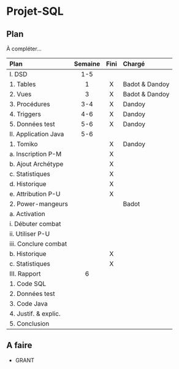 Projet-SQL
==========

Plan
----

À compléter...

Plan	 | Semaine | Fini | Chargé 
:--------------------------------|:-----:|:-:|:---------------
I. DSD							| 1-5 	|   |				 
    1. Tables					| 1		| X | Badot & Dandoy 
    2. Vues						| 3		| X | Badot & Dandoy 
    3. Procédures				| 3-4	| X | Dandoy			
    4. Triggers					| 4-6	| X | Dandoy			
    5. Données test				| 5-6	| X | Dandoy				 
II. Application Java				| 5-6	|   | 				 
	1. Tomiko					| 		| X | Dandoy
		a. Inscription P-M		| 		| X | 
		b. Ajout Archétype		| 		| X | 
		c. Statistiques			| 		| X | 
		d. Historique			| 		| X | 
		e. Attribution P-U		| 		| X | 
	2. Power-mangeurs 			| 		|   | Badot
		a. Activation			| 		|   | 
			i. Débuter combat	| 		|   | 
			ii. Utiliser P-U		| 		|   | 
			iii. Conclure combat	| 		|   | 
		b. Historique			| 		| X | 
		c. Statistiques			| 		| X | 
III. Rapport						| 6		|   |
	1. Code SQL					| 		|   |
	2. Données test				| 		|   |
	3. Code Java					| 		|   |
	4. Justif. & explic.			| 		|   |
	5. Conclusion				| 		|   |


A faire
-------

- GRANT
